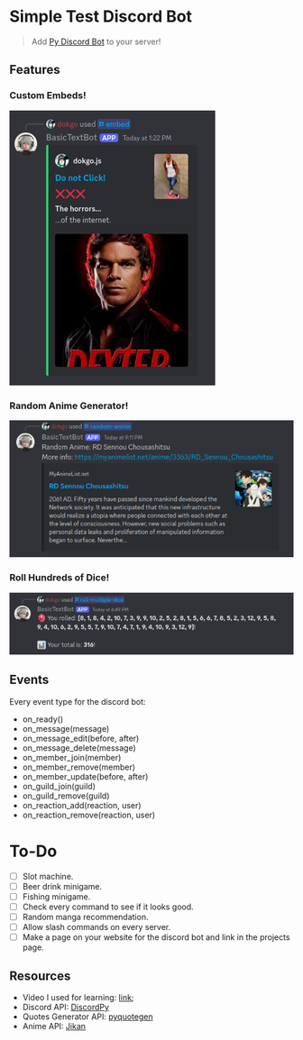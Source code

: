 # Simple Test Discord Bot

> Add [Py Discord Bot](https://discord.com/oauth2/authorize?client_id=1330094955343122562&permissions=8&integration_type=0&scope=bot) to your server!

## Features

### Custom Embeds!

![embed-test-image](./images/embed-test.png)

### Random Anime Generator!

![random-anime-generator](./images/random-anime-test.png)

### Roll Hundreds of Dice!

![dice-test](./images/dice-test.png)

## Events

Every event type for the discord bot:

- on_ready()
- on_message(message)
- on_message_edit(before, after)
- on_message_delete(message)
- on_member_join(member)
- on_member_remove(member)
- on_member_update(before, after)
- on_guild_join(guild)
- on_guild_remove(guild)
- on_reaction_add(reaction, user)
- on_reaction_remove(reaction, user)

# To-Do

- [ ] Slot machine.
- [ ] Beer drink minigame.
- [ ] Fishing minigame.
- [ ] Check every command to see if it looks good.
- [ ] Random manga recommendation.
- [ ] Allow slash commands on every server.
- [ ] Make a page on your website for the discord bot and link in the projects page.

## Resources

- Video I used for learning: [link](https://youtu.be/CHbN_gB30Tw?si=SAXOYRxdHmqhPtRj);
- Discord API: [DiscordPy](https://github.com/Rapptz/discord.py)
- Quotes Generator API: [pyquotegen](https://github.com/Armanidrisi/pyquotegen)
- Anime API: [Jikan](https://jikan.moe/)